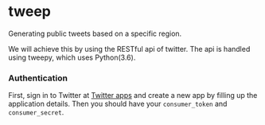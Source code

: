 # tweep
Generating public tweets based on a specific region. 

We will achieve this by using the RESTful api of twitter. The api is handled using tweepy, 
which uses Python(3.6).

### Authentication 
First, sign in to Twitter at [Twitter apps](https://apps.twitter.com/) and create a new app
by filling up the application details. Then you should have your ```consumer_token``` and 
```consumer_secret```. 
